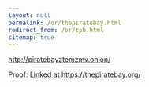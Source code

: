 ```yaml
---
layout: null
permalink: /or/thepiratebay.html
redirect_from: /or/tpb.html
sitemap: true
---
```


http://piratebayztemzmv.onion/

Proof: Linked at https://thepiratebay.org/
